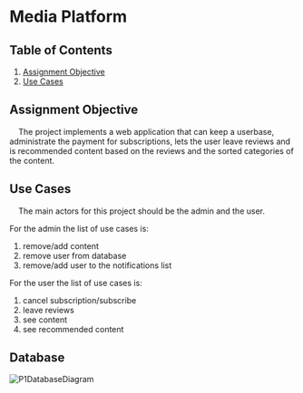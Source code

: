 ﻿

# Media Platform


## Table of Contents  
1. [Assignment Objective](#assignment-objective) 
2. [Use Cases](#use-cases) 

## Assignment Objective

&nbsp;&nbsp;&nbsp;&nbsp;The project implements a web application that can keep a userbase, administrate the payment for subscriptions, lets the user leave reviews and is recommended content based on the reviews and the sorted categories of the content.

## Use Cases

&nbsp;&nbsp;&nbsp;&nbsp;The main actors for this project should be the admin and the user.  

For the admin the list of use cases is:
 1. remove/add content
 2. remove user from database
 3. remove/add user to the notifications list  
 
 For the user the list of use cases is:
 
 1. cancel subscription/subscribe
 2. leave reviews
 3. see content
 4. see recommended content

## Database

![P1DatabaseDiagram](https://github.com/vladvadean/Media-Platform/assets/126804850/5c574322-e3de-413e-8974-6b06af92da92)

